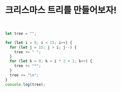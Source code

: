 # 크리스마스 트리를 만들어보자!

<br/>

```javascript
let tree = "";

for (let i = 0; i < 15; i++) {
  for (let j = 15; j > i; j--) {
    tree += " ";
  }
  for (let k = 0; k < i * 2 + 1; k++) {
    tree += "*";
  }
  tree += "\n";
}
console.log(tree);
```
